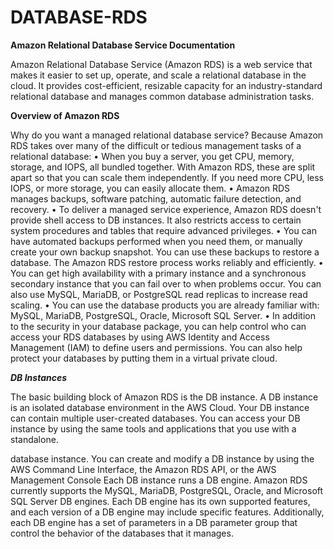 # DATABASE-RDS

**Amazon Relational Database Service Documentation**

Amazon Relational Database Service (Amazon RDS) is a web service that makes it easier to set up, 
operate, and scale a relational database in the cloud. It provides cost-efficient,
resizable capacity for an industry-standard relational database and manages common database administration tasks.

**Overview of Amazon RDS**

Why do you want a managed relational database service? Because Amazon RDS takes over many of the
difficult or tedious management tasks of a relational database:
• When you buy a server, you get CPU, memory, storage, and IOPS, all bundled together. With Amazon
RDS, these are split apart so that you can scale them independently. If you need more CPU, less IOPS,
or more storage, you can easily allocate them.
• Amazon RDS manages backups, software patching, automatic failure detection, and recovery.
• To deliver a managed service experience, Amazon RDS doesn't provide shell access to DB instances. It
also restricts access to certain system procedures and tables that require advanced privileges.
• You can have automated backups performed when you need them, or manually create your own
backup snapshot. You can use these backups to restore a database. The Amazon RDS restore process
works reliably and efficiently.
• You can get high availability with a primary instance and a synchronous secondary instance that you
can fail over to when problems occur. You can also use MySQL, MariaDB, or PostgreSQL read replicas
to increase read scaling.
• You can use the database products you are already familiar with: MySQL, MariaDB, PostgreSQL, Oracle,
Microsoft SQL Server.
• In addition to the security in your database package, you can help control who can access your RDS
databases by using AWS Identity and Access Management (IAM) to define users and permissions. You
can also help protect your databases by putting them in a virtual private cloud.


***DB Instances***

The basic building block of Amazon RDS is the DB instance. A DB instance is an isolated database
environment in the AWS Cloud. Your DB instance can contain multiple user-created databases. You
can access your DB instance by using the same tools and applications that you use with a standalone.


database instance. You can create and modify a DB instance by using the AWS Command Line Interface,
the Amazon RDS API, or the AWS Management Console
Each DB instance runs a DB engine. Amazon RDS currently supports the MySQL, MariaDB, PostgreSQL,
Oracle, and Microsoft SQL Server DB engines. Each DB engine has its own supported features, and
each version of a DB engine may include specific features. Additionally, each DB engine has a set of
parameters in a DB parameter group that control the behavior of the databases that it manages.
